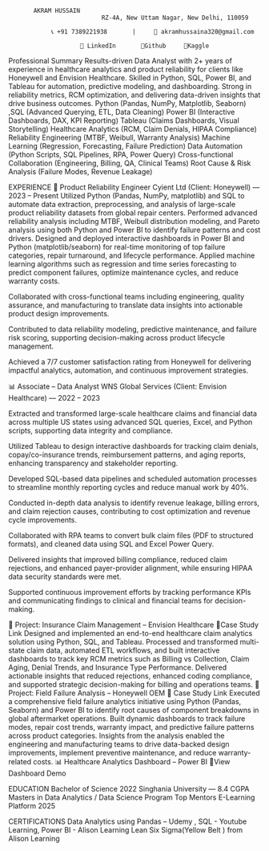           AKRAM HUSSAIN
                              RZ-4A, New Uttam Nagar, New Delhi, 110059

                📞 +91 7389221938       |     📧 akramhussaina320@gmail.com

                    	🔗 LinkedIn       🔗Github     🔗Kaggle

Professional Summary
Results-driven Data Analyst with 2+ years of experience in healthcare analytics and product reliability for clients like Honeywell and Envision Healthcare. Skilled in Python, SQL, Power BI, and Tableau for automation, predictive modeling, and dashboarding. Strong in reliability metrics, RCM optimization, and delivering data-driven insights that drive business outcomes.
Python (Pandas, NumPy, Matplotlib, Seaborn) ,SQL (Advanced Querying, ETL, 
Data Cleaning)
Power BI (Interactive Dashboards, DAX, KPI Reporting)
Tableau (Claims Dashboards, Visual Storytelling)
Healthcare Analytics (RCM, Claim Denials, HIPAA Compliance)
Reliability Engineering (MTBF, Weibull, Warranty Analysis)
Machine Learning (Regression, Forecasting, Failure Prediction)
Data Automation (Python Scripts, SQL Pipelines, RPA, Power Query)
Cross-functional Collaboration (Engineering, Billing, QA, Clinical Teams)
Root Cause & Risk Analysis (Failure Modes, Revenue Leakage)

EXPERIENCE
🔧 Product Reliability Engineer
Cyient Ltd (Client: Honeywell) — 2023 – Present
Utilized Python (Pandas, NumPy, matplotlib) and SQL to automate data extraction, preprocessing, and analysis of large-scale product reliability datasets from global repair centers.
Performed advanced reliability analysis including MTBF, Weibull distribution modeling, and Pareto analysis using both Python and Power BI to identify failure patterns and cost drivers.
Designed and deployed interactive dashboards in Power BI and Python (matplotlib/seaborn) for real-time monitoring of top failure categories, repair turnaround, and lifecycle performance.
Applied machine learning algorithms such as regression and time series forecasting to predict component failures, optimize maintenance cycles, and reduce warranty costs.


Collaborated with cross-functional teams including engineering, quality assurance, and manufacturing to translate data insights into actionable product design improvements.


Contributed to data reliability modeling, predictive maintenance, and failure risk scoring, supporting decision-making across product lifecycle management.


Achieved a 7/7 customer satisfaction rating from Honeywell for delivering impactful analytics, automation, and continuous improvement strategies.

📊 Associate – Data Analyst
WNS Global Services (Client: Envision Healthcare) — 2022 – 2023

Extracted and transformed large-scale healthcare claims and financial data across multiple US states using advanced SQL queries, Excel, and Python scripts, supporting data integrity and compliance.


Utilized Tableau to design interactive dashboards for tracking claim denials, copay/co-insurance trends, reimbursement patterns, and aging reports, enhancing transparency and stakeholder reporting.


Developed SQL-based data pipelines and scheduled automation processes to streamline monthly reporting cycles and reduce manual work by 40%.


Conducted in-depth data analysis to identify revenue leakage, billing errors, and claim rejection causes, contributing to cost optimization and revenue cycle improvements.


Collaborated with RPA teams to convert bulk claim files (PDF to structured formats), and cleaned data using SQL and Excel Power Query.


Delivered insights that improved billing compliance, reduced claim rejections, and enhanced payer-provider alignment, while ensuring HIPAA data security standards were met.


Supported continuous improvement efforts by tracking performance KPIs and communicating findings to clinical and financial teams for decision-making.

📁 Project: Insurance Claim Management – Envision Healthcare  🔗Case Study Link
Designed and implemented an end-to-end healthcare claim analytics solution using Python, SQL, and Tableau. Processed and transformed multi-state claim data, automated ETL workflows, and built interactive dashboards to track key RCM metrics such as Billing vs Collection, Claim Aging, Denial Trends, and Insurance Type Performance. Delivered actionable insights that reduced rejections, enhanced coding compliance, and supported strategic decision-making for billing and operations teams.
📁 Project: Field Failure Analysis – Honeywell OEM                     🔗 Case Study Link
Executed a comprehensive field failure analytics initiative using Python (Pandas, Seaborn) and Power BI to identify root causes of component breakdowns in global aftermarket operations. Built dynamic dashboards to track failure modes, repair cost trends, warranty impact, and predictive failure patterns across product categories. Insights from the analysis enabled the engineering and manufacturing teams to drive data-backed design improvements, implement preventive maintenance, and reduce warranty-related costs.
📊 Healthcare Analytics Dashboard – Power BI          🔗View Dashboard Demo

EDUCATION
Bachelor of Science				 2022
 Singhania University — 8.4 CGPA
Masters in Data Analytics / Data Science Program
Top Mentors E-Learning Platform 		 2025

CERTIFICATIONS 
Data Analytics using Pandas – Udemy , SQL - Youtube Learning, Power BI - Alison Learning
Lean Six Sigma(Yellow Belt ) from Alison Learning 


